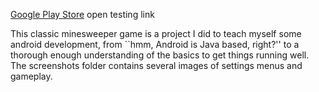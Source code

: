 [Google Play Store](https://play.google.com/store/apps/details?id=com.nahollenbaugh.mines&pli=1) open testing link

This classic minesweeper game is a project I did to teach myself some android development, from ``hmm, Android is Java based, right?'' to a thorough enough understanding of the basics to get things running well.  The screenshots folder contains several images of settings menus and gameplay.

